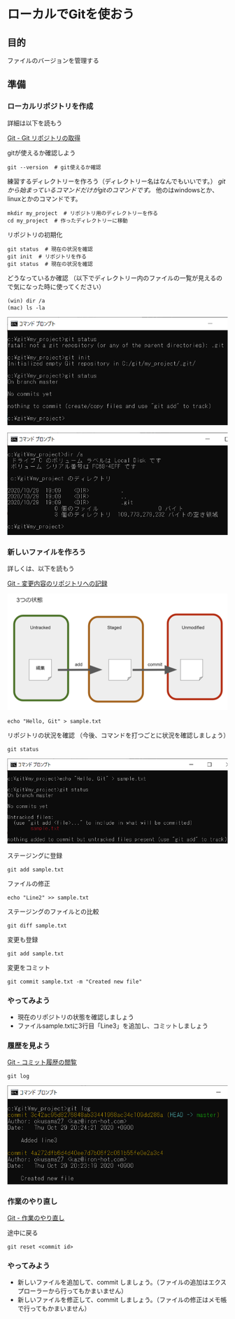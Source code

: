 # ローカルでGitを使おう

## 目的
ファイルのバージョンを管理する

## 準備
### ローカルリポジトリを作成

詳細は以下を読もう

[Git - Git リポジトリの取得](https://git-scm.com/book/ja/v2/Git-%E3%81%AE%E5%9F%BA%E6%9C%AC-Git-%E3%83%AA%E3%83%9D%E3%82%B8%E3%83%88%E3%83%AA%E3%81%AE%E5%8F%96%E5%BE%97)

gitが使えるか確認しよう

```
git --version  # git使えるか確認
```

練習するディレクトリーを作ろう（ディレクトリー名はなんでもいいです。）
*gitから始まっているコマンドだけがgitのコマンドです。* 他のはwindowsとか、linuxとかのコマンドです。

```
mkdir my_project  # リポジトリ用のディレクトリーを作る
cd my_project  # 作ったディレクトリーに移動
```

リポジトリの初期化

```
git status  # 現在の状況を確認
git init  # リポジトリを作る
git status  # 現在の状況を確認
```

どうなっているか確認
（以下でディレクトリー内のファイルの一覧が見えるので気になった時に使ってください）

```
(win) dir /a
(mac) ls -la
```

![init](images/local_git02.png)

![dir](images/local_git03.png)

### 新しいファイルを作ろう

詳しくは、以下を読もう

[Git - 変更内容のリポジトリへの記録](https://git-scm.com/book/ja/v2/Git-%E3%81%AE%E5%9F%BA%E6%9C%AC-%E5%A4%89%E6%9B%B4%E5%86%85%E5%AE%B9%E3%81%AE%E3%83%AA%E3%83%9D%E3%82%B8%E3%83%88%E3%83%AA%E3%81%B8%E3%81%AE%E8%A8%98%E9%8C%B2)

![状態](images/local_git01.png)

```
echo "Hello, Git" > sample.txt
```

リポジトリの状況を確認
（今後、コマンドを打つごとに状況を確認しましょう）

```
git status
```

![status](images/local_git04.png)

ステージングに登録

```
git add sample.txt
```

ファイルの修正

```
echo "Line2" >> sample.txt
```

ステージングのファイルとの比較

```
git diff sample.txt
```

変更も登録

```
git add sample.txt
```

変更をコミット

```
git commit sample.txt -m "Created new file"
```

### やってみよう
- 現在のリポジトリの状態を確認しましょう
- ファイルsample.txtに3行目「Line3」を追加し、コミットしましょう

### 履歴を見よう

[Git - コミット履歴の閲覧](https://git-scm.com/book/ja/v2/Git-%E3%81%AE%E5%9F%BA%E6%9C%AC-%E3%82%B3%E3%83%9F%E3%83%83%E3%83%88%E5%B1%A5%E6%AD%B4%E3%81%AE%E9%96%B2%E8%A6%A7)

```
git log
```

![log](images/local_git05.png)

### 作業のやり直し

[Git - 作業のやり直し](https://git-scm.com/book/ja/v2/Git-%E3%81%AE%E5%9F%BA%E6%9C%AC-%E4%BD%9C%E6%A5%AD%E3%81%AE%E3%82%84%E3%82%8A%E7%9B%B4%E3%81%97)

途中に戻る

```
git reset <commit id>
```

### やってみよう
- 新しいファイルを追加して、commit しましょう。（ファイルの追加はエクスプローラーから行ってもかまいません）
- 新しいファイルを修正して、commit しましょう。（ファイルの修正はメモ帳で行ってもかまいません）
